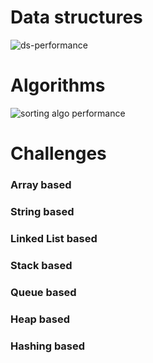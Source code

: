 # Data structures

![ds-performance](https://github.com/pratik-1/data-structures/assets/37976329/ed4311eb-7a26-4740-9f68-c87591380254)



# Algorithms

![sorting algo performance](https://github.com/pratik-1/data-structures/assets/37976329/da18c21f-d72d-48b2-9ac6-a7325414f09b)

# Challenges
### Array based
### String based
### Linked List based
### Stack based
### Queue based
### Heap based
### Hashing based